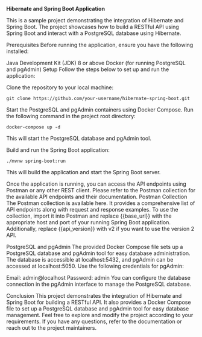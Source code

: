 **Hibernate and Spring Boot Application**

This is a sample project demonstrating the integration of Hibernate and Spring Boot. The project showcases how to build a RESTful API using Spring Boot and interact with a PostgreSQL database using Hibernate.

Prerequisites
Before running the application, ensure you have the following installed:

Java Development Kit (JDK) 8 or above
Docker (for running PostgreSQL and pgAdmin)
Setup
Follow the steps below to set up and run the application:

Clone the repository to your local machine:

`git clone https://github.com/your-username/hibernate-spring-boot.git
`

Start the PostgreSQL and pgAdmin containers using Docker Compose. Run the following command in the project root directory:


`docker-compose up -d`


This will start the PostgreSQL database and pgAdmin tool.

Build and run the Spring Boot application:

`./mvnw spring-boot:run`


This will build the application and start the Spring Boot server.

Once the application is running, you can access the API endpoints using Postman or any other REST client. Please refer to the Postman collection for the available API endpoints and their documentation.
Postman Collection
The Postman collection is available here. It provides a comprehensive list of API endpoints along with request and response examples. To use the collection, import it into Postman and replace {{base_url}} with the appropriate host and port of your running Spring Boot application. Additionally, replace {{api_version}} with v2 if you want to use the version 2 API.

PostgreSQL and pgAdmin
The provided Docker Compose file sets up a PostgreSQL database and pgAdmin tool for easy database administration. The database is accessible at localhost:5432, and pgAdmin can be accessed at localhost:5050. Use the following credentials for pgAdmin:

Email: admin@localhost
Password: admin
You can configure the database connection in the pgAdmin interface to manage the PostgreSQL database.

Conclusion
This project demonstrates the integration of Hibernate and Spring Boot for building a RESTful API. It also provides a Docker Compose file to set up a PostgreSQL database and pgAdmin tool for easy database management. Feel free to explore and modify the project according to your requirements. If you have any questions, refer to the documentation or reach out to the project maintainers.